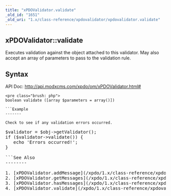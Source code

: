 ```yaml
---
title: "xPDOValidator.validate"
_old_id: "1651"
_old_uri: "1.x/class-reference/xpdovalidator/xpdovalidator.validate"
---
```


xPDOValidator::validate
-----------------------

Executes validation against the object attached to this validator. May also accept an array of parameters to pass to the validation rule.

Syntax
------

API Doc: <http://api.modxcms.com/xpdo/om/xPDOValidator.html#>

```
<pre class="brush: php">
boolean validate ([array $parameters = array()])

```Example
-------

Check to see if any validation errors occurred.

```
<pre class="brush: php">
$validator = $obj->getValidator();
if ($validator->validate()) {
   echo 'Errors occurred!';
}

```See Also
--------

1. [xPDOValidator.addMessage](/xpdo/1.x/class-reference/xpdovalidator/xpdovalidator.addmessage)
2. [xPDOValidator.getMessages](/xpdo/1.x/class-reference/xpdovalidator/xpdovalidator.getmessages)
3. [xPDOValidator.hasMessages](/xpdo/1.x/class-reference/xpdovalidator/xpdovalidator.hasmessages)
4. [xPDOValidator.validate](/xpdo/1.x/class-reference/xpdovalidator/xpdovalidator.validate)